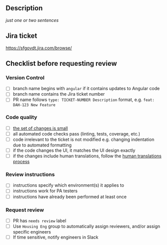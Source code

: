 ## Description

_just one or two sentences_

## Jira ticket

https://sfgovdt.jira.com/browse/<JIRA TICKET NUMBER>

## Checklist before requesting review

### Version Control

- [ ] branch name begins with `angular` if it contains updates to Angular code
- [ ] branch name contains the Jira ticket number
- [ ] PR name follows `type: TICKET-NUMBER Description` format, e.g. `feat: DAH-123 New Feature`

### Code quality

- [ ] [the set of changes is small](https://google.github.io/eng-practices/review/developer/small-cls.html#what-is-small)
- [ ] all automated code checks pass (linting, tests, coverage, etc.)
- [ ] code irrelevant to the ticket is not modified e.g. changing indentation due to automated formatting
- [ ] if the code changes the UI, it matches the UI design exactly
- [ ] if the changes include human translations, follow the [human translations process](https://sfgovdt.jira.com/l/cp/XS1KpvE4)

### Review instructions

- [ ] instructions specify which environment(s) it applies to
- [ ] instructions work for PA testers
- [ ] instructions have already been performed at least once

### Request review

- [ ] PR has `needs review` label
- [ ] Use `Housing Eng` group to automatically assign reviewers, and/or assign specific engineers
- [ ] If time sensitive, notify engineers in Slack